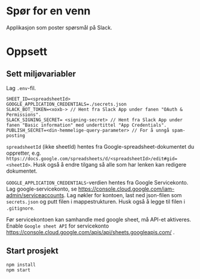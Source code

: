 # Spør for en venn

Applikasjon som poster spørsmål på Slack.

# Oppsett

## Sett miljøvariabler

Lag `.env`-fil.

```
SHEET_ID=<spreadsheetId>
GOOGLE_APPLICATION_CREDENTIALS=./secrets.json
SLACK_BOT_TOKEN=<xoxb-> // Hent fra Slack App under fanen "OAuth & Permissions".
SLACK_SIGNING_SECRET= <signing-secret> // Hent fra Slack App under fanen "Basic information" med undertittel "App Credentials".
PUBLISH_SECRET=<din-hemmelige-query-parameter> // For å unngå spam-posting
```

`spreadsheetId` (ikke sheetId) hentes fra Google-spreadsheet-dokumentet du oppretter, e.g. `https://docs.google.com/spreadsheets/d/<spreadsheetId>/edit#gid=<sheetId>`. Husk også å endre tilgang så alle som har lenken kan redigere dokumentet.

`GOOGLE_APPLICATION_CREDENTIALS`-verdien hentes fra Google Servicekonto. Lag google-servicekonto, se https://console.cloud.google.com/iam-admin/serviceaccounts. Lag nøkler for kontoen, last ned json-filen som `secrets.json` og putt filen i mappestrukturen. Husk også å legge til filen i `.gitignore`.

Før servicekontoen kan samhandle med google sheet, må API-et aktiveres. Enable `Google sheet API` for servicekonto https://console.cloud.google.com/apis/api/sheets.googleapis.com/ .

## Start prosjekt

```
npm install
npm start
```
